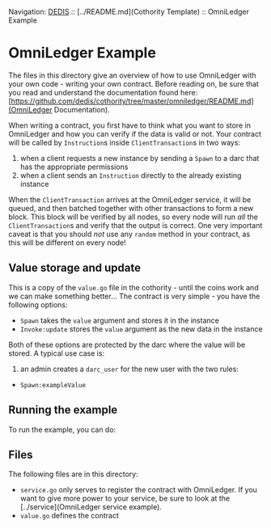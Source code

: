 Navigation: [DEDIS](https://github.com/dedis/doc/tree/master/README.md) ::
[../README.md](Cothority Template) ::
OmniLedger Example

# OmniLedger Example

The files in this directory give an overview of how to use OmniLedger with
your own code - writing your own contract.
Before reading on, be sure that you read and understand the documentation found
here: [https://github.com/dedis/cothority/tree/master/omniledger/README.md](OmniLedger Documentation).

When writing a contract, you first have to think what you want to store in
OmniLedger and how you can verify if the data is valid or not. Your contract
will be called by `Instruction`s inside `ClientTransaction`s in two ways:

1. when a client requests a new instance by sending a `Spawn` to a darc that
has the appropriate permissions
2. when a client sends an `Instruction` directly to the already existing
instance

When the `ClientTransaction` arrives at the OmniLedger service, it will be queued,
and then batched together with other transactions to form a new block. This block
will be verified by all nodes, so every node will run _all_ the `ClientTransaction`s
and verify that the output is correct.
One very important caveat is that you should _not_ use any `random` method in
your contract, as this will be different on every node!

## Value storage and update

This is a copy of the `value.go` file in the cothority - until the coins work and
we can make something better... The contract is very simple - you have the following
options:

- `Spawn` takes the `value` argument and stores it in the instance
- `Invoke:update` stores the `value` argument as the new data in the instance

Both of these options are protected by the darc where the value will be stored.
A typical use case is:

1. an admin creates a `darc_user` for the new user with the two rules:
  - `Spawn:exampleValue`

## Running the example

To run the example, you can do:

## Files

The following files are in this directory:

- `service.go` only serves to register the contract with OmniLedger. If you
want to give more power to your service, be sure to look at the
[../service](OmniLedger service example).
- `value.go` defines the contract
